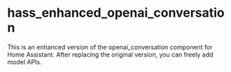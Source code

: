 # hass_enhanced_openai_conversation
This is an enhanced version of the openai_conversation component for Home Assistant. After replacing the original version, you can freely add model APIs.
